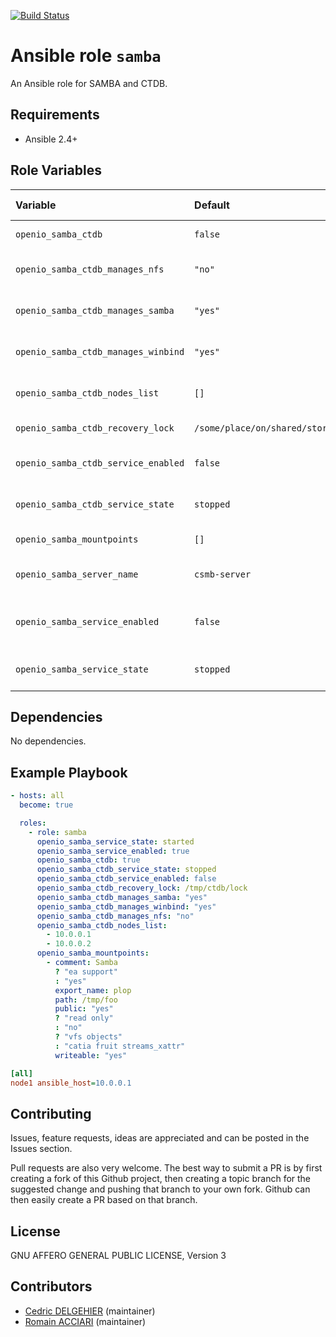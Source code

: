 [![Build Status](https://travis-ci.org/open-io/ansible-role-openio-samba.svg?branch=master)](https://travis-ci.org/open-io/ansible-role-openio-samba)
# Ansible role `samba`

An Ansible role for SAMBA and CTDB.

## Requirements

- Ansible 2.4+

## Role Variables


| Variable   | Default | Comments (type)  |
| :---       | :---    | :---             |
| `openio_samba_ctdb` | `false` | Enable CTDB |
| `openio_samba_ctdb_manages_nfs` | `"no"` | CTDB manage NFS |
| `openio_samba_ctdb_manages_samba` | `"yes"` | CTDB manage SAMBA |
| `openio_samba_ctdb_manages_winbind` | `"yes"` | CTDB manage WINBIND |
| `openio_samba_ctdb_nodes_list` | `[]` | CTDB hosts addresses |
| `openio_samba_ctdb_recovery_lock` | `/some/place/on/shared/storage/ctdb/lock` | CTDB lock directory |
| `openio_samba_ctdb_service_enabled` | `false` | CTDB service at boot |
| `openio_samba_ctdb_service_state` | `stopped` | CTDB service state |
| `openio_samba_mountpoints` | `[]` | List of mounts |
| `openio_samba_server_name` | `csmb-server` | SAMBA server name |
| `openio_samba_service_enabled` | `false` | Enable SAMBA service on boot |
| `openio_samba_service_state` | `stopped` | SAMBA service state |

## Dependencies

No dependencies.

## Example Playbook

```yaml
- hosts: all
  become: true

  roles:
    - role: samba
      openio_samba_service_state: started
      openio_samba_service_enabled: true
      openio_samba_ctdb: true
      openio_samba_ctdb_service_state: stopped
      openio_samba_ctdb_service_enabled: false
      openio_samba_ctdb_recovery_lock: /tmp/ctdb/lock
      openio_samba_ctdb_manages_samba: "yes"
      openio_samba_ctdb_manages_winbind: "yes"
      openio_samba_ctdb_manages_nfs: "no"
      openio_samba_ctdb_nodes_list:
        - 10.0.0.1
        - 10.0.0.2
      openio_samba_mountpoints:
        - comment: Samba
          ? "ea support"
          : "yes"
          export_name: plop
          path: /tmp/foo
          public: "yes"
          ? "read only"
          : "no"
          ? "vfs objects"
          : "catia fruit streams_xattr"
          writeable: "yes"
```


```ini
[all]
node1 ansible_host=10.0.0.1
```

## Contributing

Issues, feature requests, ideas are appreciated and can be posted in the Issues section.

Pull requests are also very welcome.
The best way to submit a PR is by first creating a fork of this Github project, then creating a topic branch for the suggested change and pushing that branch to your own fork.
Github can then easily create a PR based on that branch.

## License

GNU AFFERO GENERAL PUBLIC LICENSE, Version 3

## Contributors

- [Cedric DELGEHIER](https://github.com/cdelgehier) (maintainer)
- [Romain ACCIARI](https://github.com/racciari) (maintainer)
